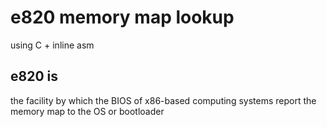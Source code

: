 # e820 memory map lookup
using C + inline asm



## e820 is

the facility by which the BIOS of x86-based computing systems
report the memory map to the OS or bootloader
